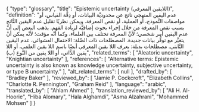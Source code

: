 {
    "type": "glossary",
    "title": "Epistemic uncertainty (اللايقين المعرفي)",
    "definition": "عدم اليقين المنهجي ناتج عن محدوديَّة البيانات، أو دِقَّة القياس، أو مواصفات النَّموذج، أو العملية، أو نقص المعرفة. ويمكن نظريًا تقليل عدم اليقين النَّاتج بسبب نقص المعرفة من خلال إجراء بحوث إضافيَّة لزيادة الفهم. يذهب البعض إلى أنَّ عدم اليقين أمر شخصي؛ لأنَّ المعرفة تختلف بين العلماء، وكما أنَّه مؤقت؛ لأنَّه يمكن أنْ يتغيَّر مع توفُّر بيانات جديدة. المصطلحات ذات الصِّلة: الاحتمال العشوائي، عدم اليقين النَّايتي. مصطلحات بديلة: يعرف اللا يقين المعرفي أيضًا باسم اللا يقين العلمي، أو اللا يقين الذَّاتي، أو اللا يقين من النَّوع (ب)",
    "related_terms": [
        "Aleatoric uncertainty",
        "Knightian uncertainty"
    ],
    "references": [
        "Alternative terms: Epistemic uncertainty is also known as knowledge uncertainty, subjective uncertainty, or type B uncertainty."
    ],
    "alt_related_terms": [
        null
    ],
    "drafted_by": [
        "Bradley Baker"
    ],
    "reviewed_by": [
        "Jamie P. Cockcroft",
        "Elizabeth Collins",
        "Charlotte R. Pennington",
        "Graham Reid"
    ],
    "language": "arabic",
    "translated_by": [
        "Ahlam Ahmed"
    ],
    "translation_reviewed_by": [
        "Ali H. Al-Hoorie",
        "Hiba Alomary",
        "Hala Alghamdi",
        "Asma Alzahrani",
        "Mohammed Mohsen"
    ]
}
